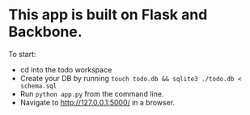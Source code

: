 # This app is built on Flask and Backbone.

To start:

* cd into the todo workspace
* Create your DB by running `touch todo.db && sqlite3 ./todo.db < schema.sql`
* Run `python app.py` from the command line.
* Navigate to http://127.0.0.1:5000/ in a browser.
